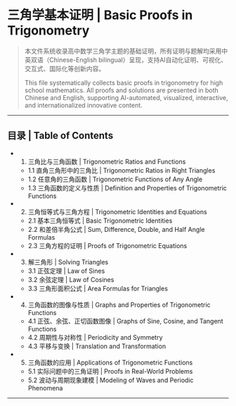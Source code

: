 # 三角学基本证明 | Basic Proofs in Trigonometry

> 本文件系统收录高中数学三角学主题的基础证明，所有证明与题解均采用中英双语（Chinese-English bilingual）呈现，支持AI自动化证明、可视化、交互式、国际化等创新内容。
>
> This file systematically collects basic proofs in trigonometry for high school mathematics. All proofs and solutions are presented in both Chinese and English, supporting AI-automated, visualized, interactive, and internationalized innovative content.

---

## 目录 | Table of Contents

- 1. 三角比与三角函数 | Trigonometric Ratios and Functions
  - 1.1 直角三角形中的三角比 | Trigonometric Ratios in Right Triangles
  - 1.2 任意角的三角函数 | Trigonometric Functions of Any Angle
  - 1.3 三角函数的定义与性质 | Definition and Properties of Trigonometric Functions
- 2. 三角恒等式与三角方程 | Trigonometric Identities and Equations
  - 2.1 基本三角恒等式 | Basic Trigonometric Identities
  - 2.2 和差倍半角公式 | Sum, Difference, Double, and Half Angle Formulas
  - 2.3 三角方程的证明 | Proofs of Trigonometric Equations
- 3. 解三角形 | Solving Triangles
  - 3.1 正弦定理 | Law of Sines
  - 3.2 余弦定理 | Law of Cosines
  - 3.3 三角形面积公式 | Area Formulas for Triangles
- 4. 三角函数的图像与性质 | Graphs and Properties of Trigonometric Functions
  - 4.1 正弦、余弦、正切函数图像 | Graphs of Sine, Cosine, and Tangent Functions
  - 4.2 周期性与对称性 | Periodicity and Symmetry
  - 4.3 平移与变换 | Translation and Transformation
- 5. 三角函数的应用 | Applications of Trigonometric Functions
  - 5.1 实际问题中的三角证明 | Proofs in Real-World Problems
  - 5.2 波动与周期现象建模 | Modeling of Waves and Periodic Phenomena

--- 
